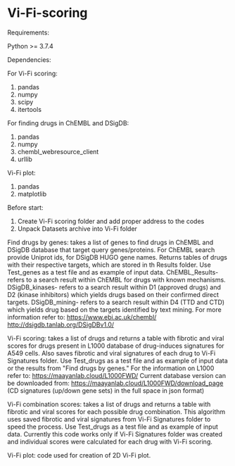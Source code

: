# Vi-Fi-scoring

Requirements:

Python >= 3.7.4

Dependencies: 

For Vi-Fi scoring:
1. pandas
2. numpy
3. scipy
4. itertools

For finding drugs in ChEMBL and DSigDB:
1. pandas
2. numpy
3. chembl_webresource_client
4. urllib

Vi-Fi plot:
1. pandas
2. matplotlib


Before start:
1) Create Vi-Fi scoring folder and add proper address to the codes
2) Unpack Datasets archive into Vi-Fi folder

Find drugs by genes: takes a list of genes to find drugs in ChEMBL and DSigDB database that target query genes/proteins. For ChEMBL search provide Uniprot ids, for DSigDB HUGO gene names. Returns tables of drugs with their respective targets, which are stored in th Results folder. Use Test_genes as a test file and as example of input data.
ChEMBL_Results- refers to a search result within ChEMBL for drugs with known mechanisms.
DSigDB_kinases- refers to a search result within D1 (approved drugs) and D2 (kinase inhibitors) which yields drugs based on their confirmed direct targets.
DSigDB_mining- refers to a search result within D4 (TTD and CTD) which yields drug based on the targets identified by text mining.
For more information refer to:
https://www.ebi.ac.uk/chembl/
http://dsigdb.tanlab.org/DSigDBv1.0/

Vi-Fi scoring: takes a list of drugs and returns a table with fibrotic and viral scores for drugs present in L1000 database of drug-induces signatures for A549 cells. Also saves fibrotic and viral signatures of each drug to Vi-Fi Signatures folder. Use Test_drugs as a test file and as example of input data or the results from "Find drugs by genes."
For the information on L1000 refer to:
https://maayanlab.cloud/L1000FWD/
Current database version can be downloaded from:
https://maayanlab.cloud/L1000FWD/download_page (CD signatures (up/down gene sets) in the full space in json format)

Vi-Fi combination scores: takes a list of drugs and returns a table with fibrotic and viral scores for each possible drug combination. This algorithm uses saved fibrotic and viral signatures from Vi-Fi Signatures folder to speed the process. Use Test_drugs as a test file and as example of input data. Currently this code works only if Vi-Fi Signatures folder was created and individual scores were calculated for each drug with Vi-Fi scoring.

Vi-Fi plot: code used for creation of 2D Vi-Fi plot.
